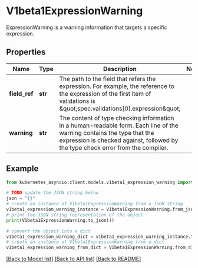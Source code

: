 # V1beta1ExpressionWarning

ExpressionWarning is a warning information that targets a specific expression.

## Properties

Name | Type | Description | Notes
------------ | ------------- | ------------- | -------------
**field_ref** | **str** | The path to the field that refers the expression. For example, the reference to the expression of the first item of validations is \&quot;spec.validations[0].expression\&quot; | 
**warning** | **str** | The content of type checking information in a human-readable form. Each line of the warning contains the type that the expression is checked against, followed by the type check error from the compiler. | 

## Example

```python
from kubernetes_asyncio.client.models.v1beta1_expression_warning import V1beta1ExpressionWarning

# TODO update the JSON string below
json = "{}"
# create an instance of V1beta1ExpressionWarning from a JSON string
v1beta1_expression_warning_instance = V1beta1ExpressionWarning.from_json(json)
# print the JSON string representation of the object
print(V1beta1ExpressionWarning.to_json())

# convert the object into a dict
v1beta1_expression_warning_dict = v1beta1_expression_warning_instance.to_dict()
# create an instance of V1beta1ExpressionWarning from a dict
v1beta1_expression_warning_from_dict = V1beta1ExpressionWarning.from_dict(v1beta1_expression_warning_dict)
```
[[Back to Model list]](../README.md#documentation-for-models) [[Back to API list]](../README.md#documentation-for-api-endpoints) [[Back to README]](../README.md)


